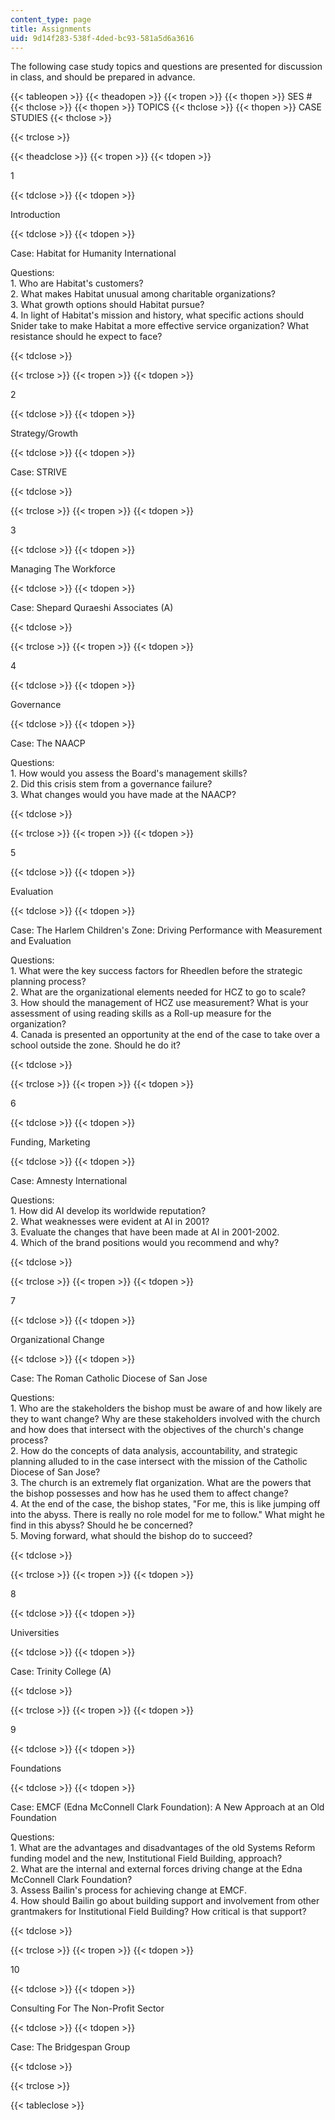 ```yaml
---
content_type: page
title: Assignments
uid: 9d14f283-538f-4ded-bc93-581a5d6a3616
---
```


The following case study topics and questions are presented for discussion in class, and should be prepared in advance.

{{< tableopen >}}
{{< theadopen >}}
{{< tropen >}}
{{< thopen >}}
SES #
{{< thclose >}}
{{< thopen >}}
TOPICS
{{< thclose >}}
{{< thopen >}}
CASE STUDIES
{{< thclose >}}

{{< trclose >}}

{{< theadclose >}}
{{< tropen >}}
{{< tdopen >}}


1


{{< tdclose >}}
{{< tdopen >}}


Introduction


{{< tdclose >}}
{{< tdopen >}}


Case: Habitat for Humanity International

Questions:  
1\. Who are Habitat's customers?  
2\. What makes Habitat unusual among charitable organizations?  
3\. What growth options should Habitat pursue?  
4\. In light of Habitat's mission and history, what specific actions should Snider take to make Habitat a more effective service organization? What resistance should he expect to face?


{{< tdclose >}}

{{< trclose >}}
{{< tropen >}}
{{< tdopen >}}


2


{{< tdclose >}}
{{< tdopen >}}


Strategy/Growth


{{< tdclose >}}
{{< tdopen >}}


Case: STRIVE


{{< tdclose >}}

{{< trclose >}}
{{< tropen >}}
{{< tdopen >}}


3


{{< tdclose >}}
{{< tdopen >}}


Managing The Workforce


{{< tdclose >}}
{{< tdopen >}}


Case: Shepard Quraeshi Associates (A)


{{< tdclose >}}

{{< trclose >}}
{{< tropen >}}
{{< tdopen >}}


4


{{< tdclose >}}
{{< tdopen >}}


Governance


{{< tdclose >}}
{{< tdopen >}}


Case: The NAACP

Questions:  
1\. How would you assess the Board's management skills?  
2\. Did this crisis stem from a governance failure?  
3\. What changes would you have made at the NAACP?


{{< tdclose >}}

{{< trclose >}}
{{< tropen >}}
{{< tdopen >}}


5


{{< tdclose >}}
{{< tdopen >}}


Evaluation


{{< tdclose >}}
{{< tdopen >}}


Case: The Harlem Children's Zone: Driving Performance with Measurement and Evaluation

Questions:  
1\. What were the key success factors for Rheedlen before the strategic planning process?  
2\. What are the organizational elements needed for HCZ to go to scale?  
3\. How should the management of HCZ use measurement? What is your assessment of using reading skills as a Roll-up measure for the organization?  
4\. Canada is presented an opportunity at the end of the case to take over a school outside the zone. Should he do it?


{{< tdclose >}}

{{< trclose >}}
{{< tropen >}}
{{< tdopen >}}


6


{{< tdclose >}}
{{< tdopen >}}


Funding, Marketing


{{< tdclose >}}
{{< tdopen >}}


Case: Amnesty International

Questions:  
1\. How did AI develop its worldwide reputation?  
2\. What weaknesses were evident at AI in 2001?  
3\. Evaluate the changes that have been made at AI in 2001-2002.  
4\. Which of the brand positions would you recommend and why?


{{< tdclose >}}

{{< trclose >}}
{{< tropen >}}
{{< tdopen >}}


7


{{< tdclose >}}
{{< tdopen >}}


Organizational Change


{{< tdclose >}}
{{< tdopen >}}


Case: The Roman Catholic Diocese of San Jose

Questions:  
1\. Who are the stakeholders the bishop must be aware of and how likely are they to want change? Why are these stakeholders involved with the church and how does that intersect with the objectives of the church's change process?  
2\. How do the concepts of data analysis, accountability, and strategic planning alluded to in the case intersect with the mission of the Catholic Diocese of San Jose?  
3\. The church is an extremely flat organization. What are the powers that the bishop possesses and how has he used them to affect change?  
4\. At the end of the case, the bishop states, "For me, this is like jumping off into the abyss. There is really no role model for me to follow." What might he find in this abyss? Should he be concerned?  
5\. Moving forward, what should the bishop do to succeed?


{{< tdclose >}}

{{< trclose >}}
{{< tropen >}}
{{< tdopen >}}


8


{{< tdclose >}}
{{< tdopen >}}


Universities


{{< tdclose >}}
{{< tdopen >}}


Case: Trinity College (A)


{{< tdclose >}}

{{< trclose >}}
{{< tropen >}}
{{< tdopen >}}


9


{{< tdclose >}}
{{< tdopen >}}


Foundations


{{< tdclose >}}
{{< tdopen >}}


Case: EMCF (Edna McConnell Clark Foundation): A New Approach at an Old Foundation

Questions:  
1\. What are the advantages and disadvantages of the old Systems Reform funding model and the new, Institutional Field Building, approach?  
2\. What are the internal and external forces driving change at the Edna McConnell Clark Foundation?  
3\. Assess Bailin's process for achieving change at EMCF.  
4\. How should Bailin go about building support and involvement from other grantmakers for Institutional Field Building? How critical is that support?


{{< tdclose >}}

{{< trclose >}}
{{< tropen >}}
{{< tdopen >}}


10


{{< tdclose >}}
{{< tdopen >}}


Consulting For The Non-Profit Sector


{{< tdclose >}}
{{< tdopen >}}


Case: The Bridgespan Group


{{< tdclose >}}

{{< trclose >}}

{{< tableclose >}}